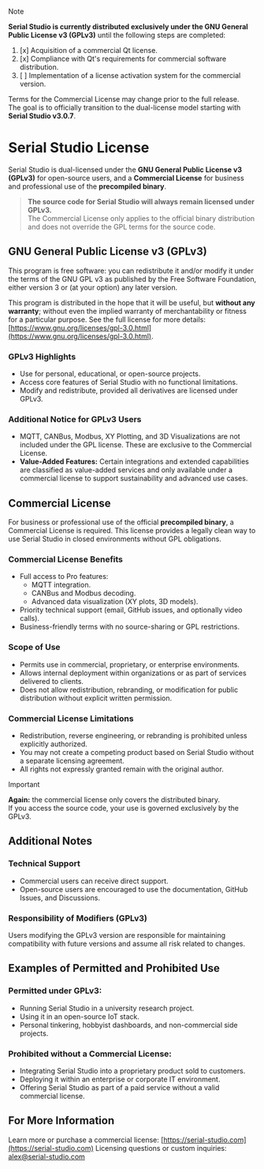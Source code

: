 > [!NOTE]  
> **Serial Studio is currently distributed exclusively under the GNU General Public License v3 (GPLv3)** until the following steps are completed:  
> 1. [x] Acquisition of a commercial Qt license.  
> 2. [x] Compliance with Qt's requirements for commercial software distribution.  
> 3. [ ] Implementation of a license activation system for the commercial version.  
> 
> Terms for the Commercial License may change prior to the full release.  
> The goal is to officially transition to the dual-license model starting with **Serial Studio v3.0.7**.

# Serial Studio License

Serial Studio is dual-licensed under the **GNU General Public License v3 (GPLv3)** for open-source users, and a **Commercial License** for business and professional use of the **precompiled binary**.

> **The source code for Serial Studio will always remain licensed under GPLv3.**  
> The Commercial License only applies to the official binary distribution and does not override the GPL terms for the source code.

## GNU General Public License v3 (GPLv3)

This program is free software: you can redistribute it and/or modify it under the terms of the GNU GPL v3 as published by the Free Software Foundation, either version 3 or (at your option) any later version.

This program is distributed in the hope that it will be useful, but **without any warranty**; without even the implied warranty of merchantability or fitness for a particular purpose. See the full license for more details: [https://www.gnu.org/licenses/gpl-3.0.html](https://www.gnu.org/licenses/gpl-3.0.html).

### GPLv3 Highlights
- Use for personal, educational, or open-source projects.
- Access core features of Serial Studio with no functional limitations.
- Modify and redistribute, provided all derivatives are licensed under GPLv3.

### Additional Notice for GPLv3 Users
- MQTT, CANBus, Modbus, XY Plotting, and 3D Visualizations are not included under the GPL license. These are exclusive to the Commercial License.
- **Value-Added Features:** Certain integrations and extended capabilities are classified as value-added services and only available under a commercial license to support sustainability and advanced use cases.

## Commercial License

For business or professional use of the official **precompiled binary**, a Commercial License is required. This license provides a legally clean way to use Serial Studio in closed environments without GPL obligations.

### Commercial License Benefits
- Full access to Pro features:
  - MQTT integration.
  - CANBus and Modbus decoding.
  - Advanced data visualization (XY plots, 3D models).
- Priority technical support (email, GitHub issues, and optionally video calls).
- Business-friendly terms with no source-sharing or GPL restrictions.

### Scope of Use
- Permits use in commercial, proprietary, or enterprise environments.
- Allows internal deployment within organizations or as part of services delivered to clients.
- Does not allow redistribution, rebranding, or modification for public distribution without explicit written permission.

### Commercial License Limitations
- Redistribution, reverse engineering, or rebranding is prohibited unless explicitly authorized.
- You may not create a competing product based on Serial Studio without a separate licensing agreement.
- All rights not expressly granted remain with the original author.

> [!IMPORTANT]  
> **Again:** the commercial license only covers the distributed binary.  
> If you access the source code, your use is governed exclusively by the GPLv3.

## Additional Notes

### Technical Support
- Commercial users can receive direct support.
- Open-source users are encouraged to use the documentation, GitHub Issues, and Discussions.

### Responsibility of Modifiers (GPLv3)
Users modifying the GPLv3 version are responsible for maintaining compatibility with future versions and assume all risk related to changes.

## Examples of Permitted and Prohibited Use

### Permitted under GPLv3:
- Running Serial Studio in a university research project.
- Using it in an open-source IoT stack.
- Personal tinkering, hobbyist dashboards, and non-commercial side projects.

### Prohibited without a Commercial License:
- Integrating Serial Studio into a proprietary product sold to customers.
- Deploying it within an enterprise or corporate IT environment.
- Offering Serial Studio as part of a paid service without a valid commercial license.

## For More Information

Learn more or purchase a commercial license: [https://serial-studio.com](https://serial-studio.com)
Licensing questions or custom inquiries: [alex@serial-studio.com](mailto:alex@serial-studio.com)
